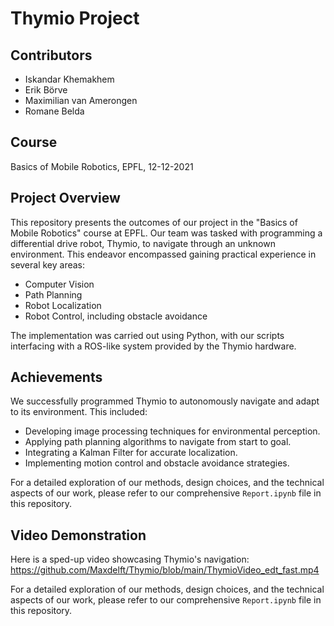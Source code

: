 # Thymio Project

## Contributors
- Iskandar Khemakhem
- Erik Börve
- Maximilian van Amerongen
- Romane Belda

## Course
Basics of Mobile Robotics, EPFL, 12-12-2021

## Project Overview
This repository presents the outcomes of our project in the "Basics of Mobile Robotics" course at EPFL. Our team was tasked with programming a differential drive robot, Thymio, to navigate through an unknown environment. This endeavor encompassed gaining practical experience in several key areas:

- Computer Vision
- Path Planning
- Robot Localization
- Robot Control, including obstacle avoidance

The implementation was carried out using Python, with our scripts interfacing with a ROS-like system provided by the Thymio hardware.

## Achievements
We successfully programmed Thymio to autonomously navigate and adapt to its environment. This included:
- Developing image processing techniques for environmental perception.
- Applying path planning algorithms to navigate from start to goal.
- Integrating a Kalman Filter for accurate localization.
- Implementing motion control and obstacle avoidance strategies.

For a detailed exploration of our methods, design choices, and the technical aspects of our work, please refer to our comprehensive `Report.ipynb` file in this repository.

## Video Demonstration
Here is a sped-up video showcasing Thymio's navigation:
https://github.com/Maxdelft/Thymio/blob/main/ThymioVideo_edt_fast.mp4
[](https://github.com/Maxdelft/Thymio/blob/main/ThymioVideo_edt_fast.mp4)

For a detailed exploration of our methods, design choices, and the technical aspects of our work, please refer to our comprehensive `Report.ipynb` file in this repository.

